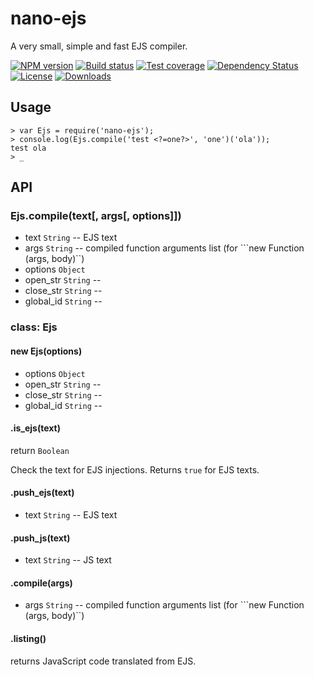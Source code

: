 # nano-ejs

A very small, simple and fast EJS compiler.


[![NPM version][npm-image]][npm-url]
[![Build status][travis-image]][travis-url]
[![Test coverage][coveralls-image]][coveralls-url]
[![Dependency Status][david-image]][david-url]
[![License][license-image]][license-url]
[![Downloads][downloads-image]][downloads-url]

## Usage

```
> var Ejs = require('nano-ejs');
> console.log(Ejs.compile('test <?=one?>', 'one')('ola'));
test ola
> _
```

## API

### Ejs.compile(text[, args[, options]])

* text `String` -- EJS text
* args `String` -- compiled function arguments list (for ```new Function (args, body)``)
* options `Object`
 * open_str `String` -- 
 * close_str `String` --
 * global_id `String` -- 

### class: Ejs

#### new Ejs(options)

* options `Object`
 * open_str `String` -- 
 * close_str `String` --
 * global_id `String` -- 

#### .is_ejs(text)

return `Boolean`

Check the text for EJS injections. Returns ```true``` for EJS texts.

#### .push_ejs(text)

* text `String` -- EJS text

#### .push_js(text)

* text `String` -- JS text

#### .compile(args)

* args `String` -- compiled function arguments list (for ```new Function (args, body)``)

#### .listing()

returns JavaScript code translated from EJS.

[gitter-image]: https://badges.gitter.im/Holixus/nano-ejs.png
[gitter-url]: https://gitter.im/Holixus/nano-ejs
[npm-image]: https://img.shields.io/npm/v/nano-ejs.svg?style=flat-square
[npm-url]: https://npmjs.org/package/nano-ejs
[github-tag]: http://img.shields.io/github/tag/Holixus/nano-ejs.svg?style=flat-square
[github-url]: https://github.com/Holixus/nano-ejs/tags
[travis-image]: https://travis-ci.org/Holixus/nano-ejs.svg?branch=master
[travis-url]: https://travis-ci.org/Holixus/nano-ejs
[coveralls-image]: https://img.shields.io/coveralls/Holixus/nano-ejs.svg?style=flat-square
[coveralls-url]: https://coveralls.io/r/Holixus/nano-ejs
[david-image]: http://img.shields.io/david/Holixus/nano-ejs.svg?style=flat-square
[david-url]: https://david-dm.org/Holixus/nano-ejs
[license-image]: http://img.shields.io/npm/l/nano-ejs.svg?style=flat-square
[license-url]: LICENSE
[downloads-image]: http://img.shields.io/npm/dm/nano-ejs.svg?style=flat-square
[downloads-url]: https://npmjs.org/package/nano-ejs
